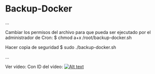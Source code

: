 # Backup-Docker

...

Cambiar los permisos del archivo para que pueda ser ejecutado por el administrador de Cron:
$ chmod a+x /root/backup-docker.sh

Hacer copìa de seguridad
$ sudo ./backup-docker.sh

...

Ver vídeo:
Con ID del vídeo:
[![Alt text](https://img.youtube.com/vi/tDxO6XHGCAM/0.jpg)](https://www.youtube.com/watch?v=tDxO6XHGCAM)
